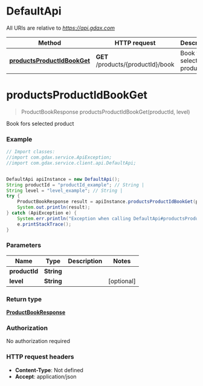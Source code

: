 # DefaultApi

All URIs are relative to *https://api.gdax.com*

Method | HTTP request | Description
------------- | ------------- | -------------
[**productsProductIdBookGet**](DefaultApi.md#productsProductIdBookGet) | **GET** /products/{productId}/book | Book fors selected product


<a name="productsProductIdBookGet"></a>
# **productsProductIdBookGet**
> ProductBookResponse productsProductIdBookGet(productId, level)

Book fors selected product

### Example
```java
// Import classes:
//import com.gdax.service.ApiException;
//import com.gdax.service.client.api.DefaultApi;


DefaultApi apiInstance = new DefaultApi();
String productId = "productId_example"; // String | 
String level = "level_example"; // String | 
try {
    ProductBookResponse result = apiInstance.productsProductIdBookGet(productId, level);
    System.out.println(result);
} catch (ApiException e) {
    System.err.println("Exception when calling DefaultApi#productsProductIdBookGet");
    e.printStackTrace();
}
```

### Parameters

Name | Type | Description  | Notes
------------- | ------------- | ------------- | -------------
 **productId** | **String**|  |
 **level** | **String**|  | [optional]

### Return type

[**ProductBookResponse**](ProductBookResponse.md)

### Authorization

No authorization required

### HTTP request headers

 - **Content-Type**: Not defined
 - **Accept**: application/json

